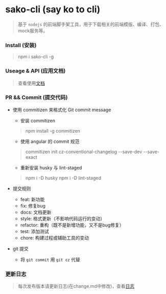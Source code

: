 <!--
 * @Author: sam.hongyang
 * @LastEditors: sam.hongyang
 * @Description: 简单文档
 * @Date: 2019-03-04 17:11:56
 * @LastEditTime: 2019-03-04 17:16:29
 -->

# sako-cli (say ko to cli)
> 基于 `nodejs` 的前端脚手架工具，用于下载相关的前端模版、编译、打包、mock服务等。

### Install (安装)
> npm i sako-cli -g 

### Useage & API (应用文档)
> 查看使用[文档](/USEAGES.md)

### PR && Commit (提交代码)
- 使用 commitizen 来格式化 Git commit message
  - 安装 commitizen
  > npm install -g commitizen
  - 使用 angular 的 commit 规范 
  > commitizen init cz-conventional-changelog --save-dev --save-exact
  - 重新安装 husky 与 lint-staged
  > npm i -D husky 
  > npm i -D lint-staged 
  
- 提交规则
  - feat: 新功能
  - fix: 修复bug
  - docs: 文档更新
  - style: 格式更新（不影响代码运行的变动）
  - refactor: 重构（既不是新增功能，又不是bug修复）
  - test: 添加测试
  - chore: 构建过程或辅助工具的变动

- git 提交
  - 将 `git commit` 用 `git cz` 代替

### 更新日志
> 每次发布版本请更新日志(在change.md中修改)，查看[日志](./CHANGE.md)
